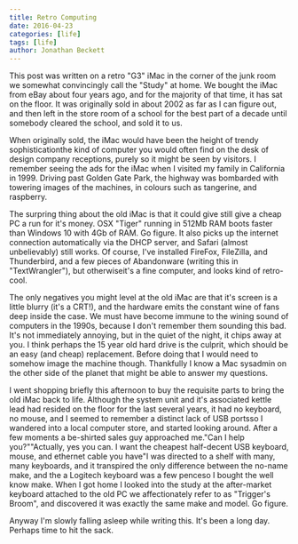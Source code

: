 ```yaml
---
title: Retro Computing
date: 2016-04-23
categories: [life]
tags: [life]
author: Jonathan Beckett
---
```


This post was written on a retro "G3" iMac in the corner of the junk room we somewhat convincingly call the "Study" at home. We bought the iMac from eBay about four years ago, and for the majority of that time, it has sat on the floor. It was originally sold in about 2002 as far as I can figure out, and then left in the store room of a school for the best part of a decade until somebody cleared the school, and sold it to us.

When originally sold, the iMac would have been the height of trendy sophisticationthe kind of computer you would often find on the desk of design company receptions, purely so it might be seen by visitors. I remember seeing the ads for the iMac when I visited my family in California in 1999. Driving past Golden Gate Park, the highway was bombarded with towering images of the machines, in colours such as tangerine, and raspberry.

The surpring thing about the old iMac is that it could give still give a cheap PC a run for it's money. OSX "Tiger" running in 512Mb RAM boots faster than Windows 10 with 4Gb of RAM. Go figure. It also picks up the internet connection automatically via the DHCP server, and Safari (almost unbelievably) still works. Of course, I've installed FireFox, FileZilla, and Thunderbird, and a few pieces of Abandonware (writing this in "TextWrangler"), but otherwiseit's a fine computer, and looks kind of retro-cool.

The only negatives you might level at the old iMac are that it's screen is a little blurry (it's a CRT!), and the hardware emits the constant wine of fans deep inside the case. We must have become immune to the wining sound of computers in the 1990s, because I don't remember them sounding this bad. It's not immediately annoying, but in the quiet of the night, it chips away at you. I think perhaps the 15 year old hard drive is the culprit, which should be an easy (and cheap) replacement. Before doing that I would need to somehow image the machine though. Thankfully I know a Mac sysadmin on the other side of the planet that might be able to answer my questions.

I went shopping briefly this afternoon to buy the requisite parts to bring the old iMac back to life. Although the system unit and it's associated kettle lead had resided on the floor for the last several years, it had no keyboard, no mouse, and I seemed to remember a distinct lack of USB portsso I wandered into a local computer store, and started looking around. After a few moments a be-shirted sales guy approached me."Can I help you?""Actually, yes you can. I want the cheapest half-decent USB keyboard, mouse, and ethernet cable you have"I was directed to a shelf with many, many keyboards, and it transpired the only difference between the no-name make, and the a Logitech keyboard was a few penceso I bought the well know make. When I got home I looked into the study at the after-market keyboard attached to the old PC we affectionately refer to as "Trigger's Broom", and discovered it was exactly the same make and model. Go figure.

Anyway I'm slowly falling asleep while writing this. It's been a long day. Perhaps time to hit the sack.